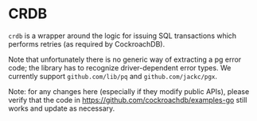 CRDB
====

`crdb` is a wrapper around the logic for issuing SQL transactions which performs
retries (as required by CockroachDB).

Note that unfortunately there is no generic way of extracting a pg error code;
the library has to recognize driver-dependent error types. We currently support
`github.com/lib/pq` and `github.com/jackc/pgx`.

Note: for any changes here (especially if they modify public APIs), please verify
that the code in https://github.com/cockroachdb/examples-go still works and update
as necessary.
